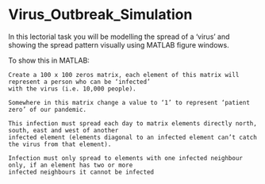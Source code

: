 # Virus_Outbreak_Simulation


In this lectorial task you will be modelling the spread of a ‘virus’ and showing the spread pattern visually 
using MATLAB figure windows.

To show this in MATLAB:

    Create a 100 x 100 zeros matrix, each element of this matrix will represent a person who can be ‘infected’ 
    with the virus (i.e. 10,000 people).
    
    Somewhere in this matrix change a value to ‘1’ to represent ‘patient zero’ of our pandemic.
    
    This infection must spread each day to matrix elements directly north, south, east and west of another 
    infected element (elements diagonal to an infected element can’t catch the virus from that element).
    
    Infection must only spread to elements with one infected neighbour only, if an element has two or more 
    infected neighbours it cannot be infected 
